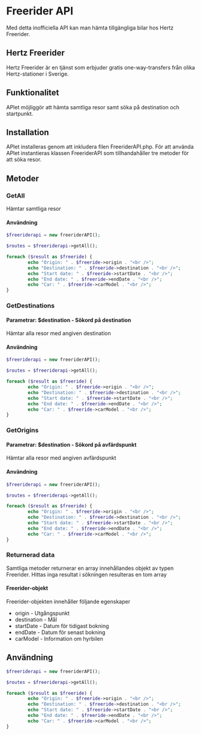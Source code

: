 # Freerider API

Med detta inofficiella API kan man hämta tillgängliga bilar hos Hertz Freerider.

## Hertz Freerider
Hertz Freerider är en tjänst som erbjuder gratis one-way-transfers från olika Hertz-stationer i Sverige.

## Funktionalitet
APIet möjliggör att hämta samtliga resor samt söka på destination och startpunkt.

## Installation
APIet installeras genom att inkludera filen FreeriderAPI.php. För att använda APIet instantieras klassen FreeriderAPI som tillhandahåller tre metoder för att söka resor.

## Metoder
### GetAll
Hämtar samtliga resor

#### Användning
```php
$freeriderapi = new freeriderAPI();

$routes = $freeriderapi->getAll();

foreach ($result as $freeride) {
        echo "Origin: " . $freeride->origin . "<br />";
        echo "Destination: " . $freeride->destination . "<br />";
        echo "Start date: " . $freeride->startDate . "<br />";
        echo "End date: " . $freeride->endDate . "<br />";
        echo "Car: " . $freeride->carModel . "<br />";
}
```

### GetDestinations
#### Parametrar: $destination - Sökord på destination
Hämtar alla resor med angiven destination

#### Användning
```php
$freeriderapi = new freeriderAPI();

$routes = $freeriderapi->getAll();

foreach ($result as $freeride) {
        echo "Origin: " . $freeride->origin . "<br />";
        echo "Destination: " . $freeride->destination . "<br />";
        echo "Start date: " . $freeride->startDate . "<br />";
        echo "End date: " . $freeride->endDate . "<br />";
        echo "Car: " . $freeride->carModel . "<br />";
}
```

### GetOrigins
#### Parametrar: $destination - Sökord på avfärdspunkt
Hämtar alla resor med angiven avfärdspunkt

#### Användning
```php
$freeriderapi = new freeriderAPI();

$routes = $freeriderapi->getAll();

foreach ($result as $freeride) {
        echo "Origin: " . $freeride->origin . "<br />";
        echo "Destination: " . $freeride->destination . "<br />";
        echo "Start date: " . $freeride->startDate . "<br />";
        echo "End date: " . $freeride->endDate . "<br />";
        echo "Car: " . $freeride->carModel . "<br />";
}
```


### Returnerad data
Samtliga metoder returnerar en array innehållandes objekt av typen Freerider.
Hittas inga resultat i sökningen resulteras en tom array

#### Freerider-objekt
Freerider-objekten innehåller följande egenskaper
- origin - Utgångspunkt
- destination - Mål
- startDate - Datum för tidigast bokning
- endDate - Datum för senast bokning
- carModel - Information om hyrbilen

## Användning
```php
$freeriderapi = new freeriderAPI();

$routes = $freeriderapi->getAll();

foreach ($result as $freeride) {
        echo "Origin: " . $freeride->origin . "<br />";
        echo "Destination: " . $freeride->destination . "<br />";
        echo "Start date: " . $freeride->startDate . "<br />";
        echo "End date: " . $freeride->endDate . "<br />";
        echo "Car: " . $freeride->carModel . "<br />";
}
```




